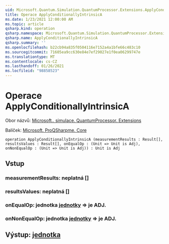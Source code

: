 ```yaml
---
uid: Microsoft.Quantum.Simulation.QuantumProcessor.Extensions.ApplyConditionallyIntrinsicA
title: Operace ApplyConditionallyIntrinsicA
ms.date: 1/23/2021 12:00:00 AM
ms.topic: article
qsharp.kind: operation
qsharp.namespace: Microsoft.Quantum.Simulation.QuantumProcessor.Extensions
qsharp.name: ApplyConditionallyIntrinsicA
qsharp.summary: ''
ms.openlocfilehash: b22cb94a835f0504116e7152a4a1bfe66c483c10
ms.sourcegitcommit: 71605ea9cc630e84e7ef29027e1f0ea06299747e
ms.translationtype: MT
ms.contentlocale: cs-CZ
ms.lasthandoff: 01/26/2021
ms.locfileid: "98858523"
---
```

# <a name="applyconditionallyintrinsica-operation"></a>Operace ApplyConditionallyIntrinsicA

Obor názvů: [Microsoft.. simulace. QuantumProcessor. Extensions](xref:Microsoft.Quantum.Simulation.QuantumProcessor.Extensions)

Balíček: [Microsoft. ProQSharpme. Core](https://nuget.org/packages/Microsoft.Quantum.QSharp.Core)




```qsharp
operation ApplyConditionallyIntrinsicA (measurementResults : Result[], resultsValues : Result[], onEqualOp : (Unit => Unit is Adj), onNonEqualOp : (Unit => Unit is Adj)) : Unit is Adj
```


## <a name="input"></a>Vstup

### <a name="measurementresults--__invalidresult__"></a>measurementResults: __neplatná <Result>__[]




### <a name="resultsvalues--__invalidresult__"></a>resultsValues: __neplatná <Result>__[]




### <a name="onequalop--unit--unit--is-adj"></a>onEqualOp: jednotka [jednotky](xref:microsoft.quantum.lang-ref.unit) => [](xref:microsoft.quantum.lang-ref.unit) je ADJ.




### <a name="onnonequalop--unit--unit--is-adj"></a>onNonEqualOp: jednotka [jednotky](xref:microsoft.quantum.lang-ref.unit) => [](xref:microsoft.quantum.lang-ref.unit) je ADJ.





## <a name="output--unit"></a>Výstup: [jednotka](xref:microsoft.quantum.lang-ref.unit)

